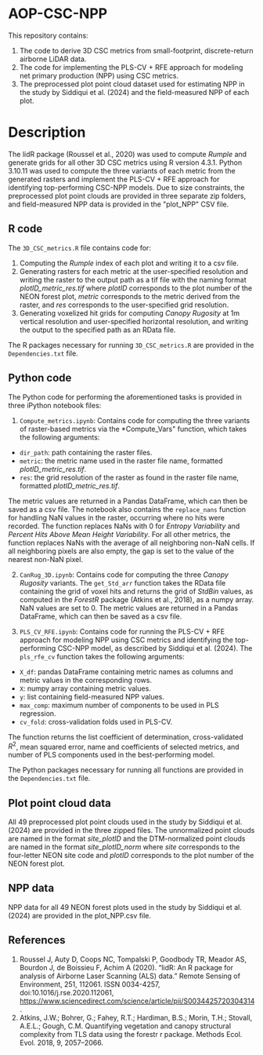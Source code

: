# AOP-CSC-NPP
This repository contains:
1) The code to derive 3D CSC metrics from small-footprint, discrete-return airborne LiDAR data.
2) The code for implementing the PLS-CV + RFE approach for modeling net primary production (NPP) using CSC metrics. 
3) The preprocessed plot point cloud dataset used for estimating NPP in the study by Siddiqui et al. (2024) and the field-measured NPP of each plot.

# Description

The lidR package (Roussel et al., 2020) was used to compute *Rumple* and generate grids for all other 3D CSC metrics using R version 4.3.1. Python 3.10.11 was used to compute the three variants of each metric from the generated rasters and implement the PLS-CV + RFE approach for identifying top-performing CSC-NPP models. Due to size constraints, the preprocessed plot point clouds are provided in three separate zip folders, and field-measured NPP data is provided in the "plot_NPP" CSV file.

## R code

The `3D_CSC_metrics.R` file contains code for: 
1) Computing the *Rumple* index of each plot and writing it to a csv file.
2) Generating rasters for each metric at the user-specified resolution and writing the raster to the output path as a tif file with the naming format *plotID_metric_res.tif* where *plotID* corresponds to the plot number of the NEON forest plot, *metric* corresponds to the metric derived from the raster, and *res* corresponds to the user-specified grid resolution.
3) Generating voxelized hit grids for computing *Canopy Rugosity* at 1m vertical resolution and user-specified horizontal resolution, and writing the output to the specified path as an RData file.

The R packages necessary for running `3D_CSC_metrics.R` are provided in the `Dependencies.txt` file.

## Python code

The Python code for performing the aforementioned tasks is provided in three iPython notebook files:

1) `Compute_metrics.ipynb`:
Contains code for computing the three variants of raster-based metrics via the *Compute_Vars" function, which takes the following arguments:
- `dir_path`: path containing the raster files.
- `metric`: the metric name used in the raster file name, formatted *plotID_metric_res.tif*.
- `res`: the grid resolution of the raster as found in the raster file name, formatted *plotID_metric_res.tif*.

The metric values are returned in a Pandas DataFrame, which can then be saved as a csv file. The notebook also contains the `replace_nans` function for handling NaN values in the raster, occurring where no hits were recorded. The function replaces NaNs with 0 for *Entropy Variability* and *Percent Hits Above Mean Height Variability*. For all other metrics, the function replaces NaNs with the average of all neighboring non-NaN cells. If all neighboring pixels are also empty, the gap is set to the value of the nearest non-NaN pixel.

2) `CanRug_3D.ipynb`:
Contains code for computing the three *Canopy Rugosity* variants. The `get_Std_arr` function takes the RData file containing the grid of voxel hits and returns the grid of *StdBin* values, as computed in the *ForestR* package (Atkins et al., 2018), as a numpy array. NaN values are set to 0. The metric values are returned in a Pandas DataFrame, which can then be saved as a csv file. 

3) `PLS_CV_RFE.ipynb`:
Contains code for running the PLS-CV + RFE approach for modeling NPP using CSC metrics and identifying the top-performing CSC-NPP model, as described by Siddiqui et al. (2024). The `pls_rfe_cv` function takes the following arguments:
- `X_df`: pandas DataFrame containing metric names as columns and metric values in the corresponding rows.
- `X`: numpy array containing metric values.
- `y`: list containing field-measured NPP values.
- `max_comp`: maximum number of components to be used in PLS regression.
- `cv_fold`: cross-validation folds used in PLS-CV.

The function returns the list coefficient of determination, cross-validated $R^{2}$, mean squared error, name and coefficients of selected metrics, and number of PLS components used in the best-performing model.

The Python packages necessary for running all functions are provided in the `Dependencies.txt` file.

## Plot point cloud data

All 49 preprocessed plot point clouds used in the study by Siddiqui et al. (2024) are provided in the three zipped files. The unnormalized point clouds are named in the format *site_plotID* and the DTM-normalized point clouds are named in the format *site_plotID_norm* where *site* corresponds to the four-letter NEON site code and *plotID* corresponds to the plot number of the NEON forest plot.

## NPP data

NPP data for all 49 NEON forest plots used in the study by Siddiqui et al. (2024) are provided in the plot_NPP.csv file.

## References
1. Roussel J, Auty D, Coops NC, Tompalski P, Goodbody TR, Meador AS, Bourdon J, de Boissieu F, Achim A (2020). “lidR: An R package for analysis of Airborne Laser Scanning (ALS) data.” Remote Sensing of Environment, 251, 112061. ISSN 0034-4257, doi:10.1016/j.rse.2020.112061, https://www.sciencedirect.com/science/article/pii/S0034425720304314.
2. Atkins, J.W.; Bohrer, G.; Fahey, R.T.; Hardiman, B.S.; Morin, T.H.; Stovall, A.E.L.; Gough, C.M. Quantifying vegetation and canopy structural complexity from TLS data using the forestr r package. Methods Ecol. Evol. 2018, 9, 2057–2066.
